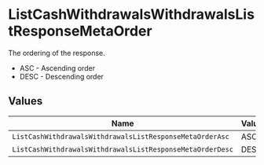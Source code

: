 # ListCashWithdrawalsWithdrawalsListResponseMetaOrder

The ordering of the response.
* ASC - Ascending order
* DESC - Descending order


## Values

| Name                                                      | Value                                                     |
| --------------------------------------------------------- | --------------------------------------------------------- |
| `ListCashWithdrawalsWithdrawalsListResponseMetaOrderAsc`  | ASC                                                       |
| `ListCashWithdrawalsWithdrawalsListResponseMetaOrderDesc` | DESC                                                      |